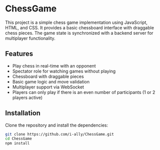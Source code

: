 # ChessGame

This project is a simple chess game implementation using JavaScript, HTML, and CSS. It provides a basic chessboard interface with draggable chess pieces. The game state is synchronized with a backend server for multiplayer functionality.

## Features

- Play chess in real-time with an opponent
- Spectator role for watching games without playing
- Chessboard with draggable pieces
- Basic game logic and move validation
- Multiplayer support via WebSocket
- Players can only play if there is an even number of participants (1 or 2 players active)

## Installation

Clone the repository and install the dependencies:

```bash
git clone https://github.com/i-ally/ChessGame.git
cd ChessGame
npm install
